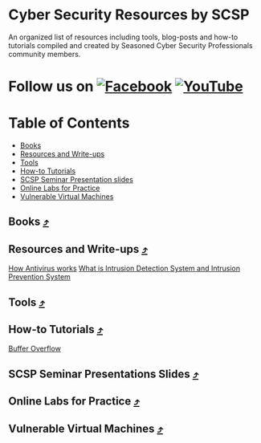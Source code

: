 # Cyber Security Resources by SCSP

An organized list of resources including tools, blog-posts and how-to tutorials compiled and created by Seasoned Cyber Security Professionals community members.

[1.1]: https://i.ibb.co/tHpmq2T/facebook.jpg
[1]: https://www.facebook.com/scspcommunity/
[2.2]: https://i.ibb.co/1nntf1h/youtube.jpg
[2]: https://www.youtube.com/channel/UCK4lNh0lm-N_2BQn66Uk1Xw
# Follow us on [![Facebook][1.1]][1]   [![YouTube][2.2]][2]


Table of Contents
=================
* [Books](#books)
* [Resources and Write-ups](#resources)
* [Tools](#tools)
* [How-to Tutorials](#tutorials)
* [SCSP Seminar Presentation slides](#presentations)
* [Online Labs for Practice](#weblabs)
* [Vulnerable Virtual Machines](#vuln_vms)

<a name="books"></a>
##  Books [⤴](#table-of-contents)

<a name="resources"></a>
##  Resources and Write-ups [⤴](#table-of-contents)
[How Antivirus works](https://www.youtube.com/watch?v=nEf5nnHyv4c)
[What is Intrusion Detection System and Intrusion Prevention System](https://www.youtube.com/watch?v=dy1S_-tZNDs)

<a name="tools"></a>
## Tools [⤴](#table-of-contents)

<a name="tutorials"></a>
## How-to Tutorials [⤴](#table-of-contents)
[Buffer Overflow](https://www.youtube.com/watch?v=1dL0U2OhvH0&list=PL7yUP1guJz7c6-A-fGo8-CXeAtCWNcj3m)

<a name="presentations"></a>
##  SCSP Seminar Presentations Slides [⤴](#table-of-contents)

<a name="weblabs"></a>
##  Online Labs for Practice [⤴](#table-of-contents)

<a name="vuln_vms"></a>
##  Vulnerable Virtual Machines [⤴](#table-of-contents)
